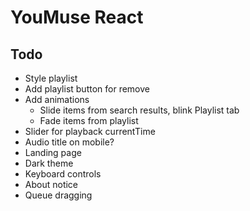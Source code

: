 # YouMuse React

## Todo

* Style playlist
* Add playlist button for remove
* Add animations
  * Slide items from search results, blink Playlist tab
  * Fade items from playlist
* Slider for playback currentTime
* Audio title on mobile?
* Landing page
* Dark theme
* Keyboard controls
* About notice
* Queue dragging
